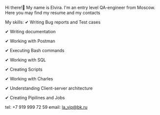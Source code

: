 Hi there!👋 My name is Elvira. I'm an entry level QA-engineer from Moscow. Here you may find my resume and my contacts 

My skills:
✔ Writing Bug reports and Test cases

✔ Writing documentation

✔ Working with Postman

✔ Executing Bash commands

✔ Working with SQL

✔ Creating Scripts

✔ Working with Charles

✔ Understanding Client-server architecture

✔ Creating Pipilines and Jobs
 
 tel: +7 919 999 72 59
 email: la_vip@bk.ru
 